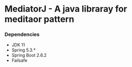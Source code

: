 # MediatorJ - A java libraray for meditaor pattern 

### Dependencies

- JDK 11
- Spring 5.3.*
- Spring Boot 2.6.2
- Failsafe
